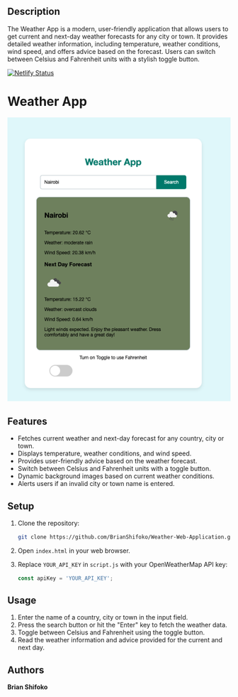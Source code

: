 ## Description

The Weather App is a modern, user-friendly application that allows users to get current and next-day weather forecasts for any city or town. It provides detailed weather information, including temperature, weather conditions, wind speed, and offers advice based on the forecast. Users can switch between Celsius and Fahrenheit units with a stylish toggle button.

[![Netlify Status](https://api.netlify.com/api/v1/badges/522b891f-3fb0-4822-8c20-ad113ac83fd2/deploy-status)](https://app.netlify.com/sites/brian-shifoko-weather-web-app/deploys)

# Weather App

![Weather App Screenshot](images/Weather%20App%20Updated%20(1)%20Screenshot.png)


## Features

- Fetches current weather and next-day forecast for any country, city or town.
- Displays temperature, weather conditions, and wind speed.
- Provides user-friendly advice based on the weather forecast.
- Switch between Celsius and Fahrenheit units with a toggle button.
- Dynamic background images based on current weather conditions.
- Alerts users if an invalid city or town name is entered.

## Setup

1. Clone the repository:
    ```sh
    git clone https://github.com/BrianShifoko/Weather-Web-Application.git
    ```

2. Open `index.html` in your web browser.

3. Replace `YOUR_API_KEY` in `script.js` with your OpenWeatherMap API key:
    ```javascript
    const apiKey = 'YOUR_API_KEY'; 
    ```

## Usage

1. Enter the name of a country, city or town in the input field.
2. Press the search button or hit the "Enter" key to fetch the weather data.
3. Toggle between Celsius and Fahrenheit using the toggle button.
4. Read the weather information and advice provided for the current and next day.


## Authors

 **Brian Shifoko** 


